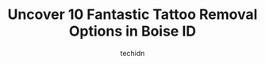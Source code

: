 ---
layout: ampstory
image: https://i0.wp.com/www.depkes.org/wp-content/uploads/2023/06/tattoo-removal-0-in-boise-id-1685822954.jpeg?resize=640,853
author: techidn
featured: false
description: Discover the impressive array of Tattoo Removal options in Boise ID, where you can find 10 of the largest Tattoo Removal establishments in the area. From renowned classics to hidden gems, Bo
title: Uncover 10 Fantastic Tattoo Removal Options in Boise ID
cover:
   title: Uncover 10 Fantastic Tattoo Removal Options in Boise ID
   subtitle: Rickpate
   background: https://www.depkes.org/wp-content/uploads/2023/06/tattoo-removal-0-in-boise-id-1685822954.jpeg

pages: 
 - layout: thirds
   top: <h1>#1 Spa 35 Med Spa</h1>
   bottom: "<p>Got a lip flip with Maya, it was quick and great! Very informative too. I was very nervous about the needle and she took extra steps to help me be comfortable. This offic</p>"
   background: https://www.depkes.org/wp-content/uploads/2023/06/tattoo-removal-1-in-boise-id-1685822954.jpeg
   backgroundblur: true
 - layout: thirds
   top: <h1>#2 Simplicity Laser</h1>
   bottom: "<p>Destiny was great at simplicity laser! She was shadowing a few months ago and I had talked about how I work at Credit Union and when I went in today she remembered! I was</p>"
   background: https://www.depkes.org/wp-content/uploads/2023/06/tattoo-removal-2-in-boise-id-1685822955.jpeg
   cta:
      link: https://www.depkes.org/blog/uncover-10-fantastic-tattoo-removal-options-in-boise-id/
      text: Uncover 10 Fantastic Tattoo Removal Options in Boise ID
 - layout: thirds
   top: <h1>#3 BOISE TATTOO COMPANY</h1>
   bottom: "<p>4418 W Overland Rd, Boise, ID 83705, United States</p>"
   background: https://www.depkes.org/wp-content/uploads/2023/06/tattoo-removal-3-in-boise-id-1685822955.jpeg
   cta:
      link: https://www.depkes.org/blog/uncover-10-fantastic-tattoo-removal-options-in-boise-id/
      text: Uncover 10 Fantastic Tattoo Removal Options in Boise ID
 - layout: thirds
   top: <h1>#4 Skin Deceptions Tattoo Studio</h1>
   bottom: "<p>4532 W Overland Rd, Boise, ID 83705, United States</p>"
   background: https://images.unsplash.com/photo-1567095761054-7a02e69e5c43?ixlib=rb-4.0.3&ixid=MnwxMjA3fDB8MHxwaG90by1wYWdlfHx8fGVufDB8fHx8&auto=format&fit=crop&w=640&h=853&q=80
   cta:
      link: https://www.depkes.org/blog/uncover-10-fantastic-tattoo-removal-options-in-boise-id/
      text: Uncover 10 Fantastic Tattoo Removal Options in Boise ID
 - layout: thirds
   top: <h1>#5 Allante Life Med Spa</h1>
   bottom: "<p>909 S Allante Pl, Boise, ID 83709, United States</p>"
   background: https://images.unsplash.com/photo-1546497974-b213c9efb599?ixlib=rb-4.0.3&ixid=MnwxMjA3fDB8MHxwaG90by1wYWdlfHx8fGVufDB8fHx8&auto=format&fit=crop&w=640&h=853&q=80
   cta:
      link: https://www.depkes.org/blog/uncover-10-fantastic-tattoo-removal-options-in-boise-id/
      text: Uncover 10 Fantastic Tattoo Removal Options in Boise ID
 - layout: thirds
   top: <h1>#6 Permanent Makeup Boise Cosmetic Tattooing & Training Academy... Microblading and More!</h1>
   bottom: "<p>7971 W Marigold St, Garden City, ID 83714, United States</p>"
   background: https://images.unsplash.com/photo-1489648022186-8f49310909a0?ixlib=rb-4.0.3&ixid=MnwxMjA3fDB8MHxwaG90by1wYWdlfHx8fGVufDB8fHx8&auto=format&fit=crop&w=640&h=853&q=80
   cta:
      link: https://www.depkes.org/blog/uncover-10-fantastic-tattoo-removal-options-in-boise-id/
      text: Uncover 10 Fantastic Tattoo Removal Options in Boise ID
 - layout: thirds
   top: <h1>#7 Aloha Tattoo & Arts</h1>
   bottom: "<p>6990 W Overland Rd, Boise, ID 83709, United States</p>"
   background: https://images.unsplash.com/photo-1527066579998-dbbae57f45ce?ixlib=rb-4.0.3&ixid=MnwxMjA3fDB8MHxwaG90by1wYWdlfHx8fGVufDB8fHx8&auto=format&fit=crop&w=640&h=853&q=80
   cta:
      link: https://www.depkes.org/blog/uncover-10-fantastic-tattoo-removal-options-in-boise-id/
      text: Uncover 10 Fantastic Tattoo Removal Options in Boise ID
 - layout: thirds
   middle: Continue reading...
   background: https://images.unsplash.com/photo-1547366785-564103df7e13?ixlib=rb-4.0.3&ixid=MnwxMjA3fDB8MHxwaG90by1wYWdlfHx8fGVufDB8fHx8&auto=format&fit=crop&w=640&h=853&q=80
   cta:
      link: https://www.depkes.org/blog/uncover-10-fantastic-tattoo-removal-options-in-boise-id/
      text: Uncover 10 Fantastic Tattoo Removal Options in Boise ID
      
---